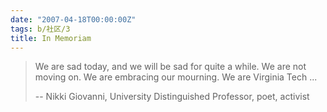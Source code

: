 ```yaml
---
date: "2007-04-18T00:00:00Z"
tags: b/社区/3
title: In Memoriam
---
```


> We are sad today, and we will be sad for quite a while.
> We are not moving on. We are embracing our mourning. We are Virginia Tech ... 
> 
> -- 
> Nikki Giovanni, University Distinguished Professor, poet, activist 								
